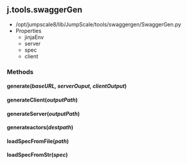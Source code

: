 <!-- toc -->
## j.tools.swaggerGen

- /opt/jumpscale8/lib/JumpScale/tools/swaggergen/SwaggerGen.py
- Properties
    - jinjaEnv
    - server
    - spec
    - client

### Methods

#### generate(*baseURL, serverOuput, clientOutput*) 

#### generateClient(*outputPath*) 

#### generateServer(*outputPath*) 

#### generateactors(*destpath*) 

#### loadSpecFromFile(*path*) 

#### loadSpecFromStr(*spec*) 

